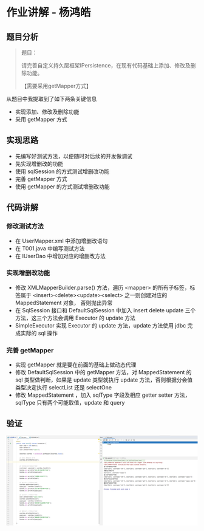 # 作业讲解 - 杨鸿皓

## 题目分析

> 题目：
>
> 请完善自定义持久层框架IPersistence，在现有代码基础上添加、修改及删除功能。
>
> 【需要采用getMapper方式】

从题目中我提取到了如下两条关键信息

- 实现添加、修改及删除功能
- 采用 getMapper 方式



## 实现思路

- 先编写好测试方法，以便随时对后续的开发做调试
- 先实现增删改的功能
- 使用 sqlSession 的方式测试增删改功能
- 完善 getMapper 方式
- 使用 getMapper 的方式测试增删改功能



## 代码讲解

### 修改测试方法

- 在 UserMapper.xml 中添加增删改语句
- 在 T001.java 中编写测试方法
- 在 IUserDao 中增加对应的增删改方法



### 实现增删改功能

- 修改 XMLMapperBuilder.parse() 方法，遍历 \<mapper\> 的所有子标签，标签属于 \<insert\>\<delete\>\<update\>\<select\> 之一则创建对应的 MappedStatement 对象， 否则抛出异常
- 在 SqlSession 接口和 DefaultSqlSession 中加入 insert delete update 三个方法，这三个方法会调用 Executor 的 update 方法
- SimpleExecutor 实现 Executor 的 update 方法，update 方法使用 jdbc 完成实际的 sql 操作


### 完善 getMapper 
- 实现 getMapper 就是要在前面的基础上做动态代理
- 修改 DefaultSqlSession 中的 getMapper 方法，对 MappedStatement 的 sql 类型做判断，如果是 update 类型就执行 update 方法，否则根据分会值类型决定执行 selectList 还是 selectOne
- 修改 MappedStatement ，加入 sqlType 字段及相应 getter setter 方法，sqlType 只有两个可能取值，update 和 query


## 验证
![如果看不见请翻墙](https://github.com/yanghonghao/task1-1/blob/master/%E9%AA%8C%E8%AF%81.png)


